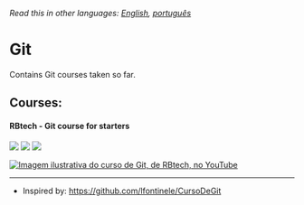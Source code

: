 *Read this in other languages: [English](readme.md), [português](readme.pt.md)*

# Git

Contains Git courses taken so far.

## Courses:

#### RBtech - Git course for starters

[![](https://img.shields.io/static/v1.svg?label=studying&labelColor=gray&message=12%&color=inactive)](courses/rbtech/readme.md)
[![](https://img.shields.io/static/v1.svg?label=available&labelColor=gray&message=YouTube&color=dd3333)](https://www.youtube.com/playlist?list=PLInBAd9OZCzzHBJjLFZzRl6DgUmOeG3H0)
![](https://img.shields.io/static/v1.svg?label=idiom&labelColor=gray&message=Portuguese&color=blue)

[![Imagem ilustrativa do curso de Git, de RBtech, no YouTube](https://img.youtube.com/vi/-GhA2JPImgU/mqdefault.jpg)](courses/rbtech/readme.md)

---

* Inspired by: https://github.com/lfontinele/CursoDeGit
